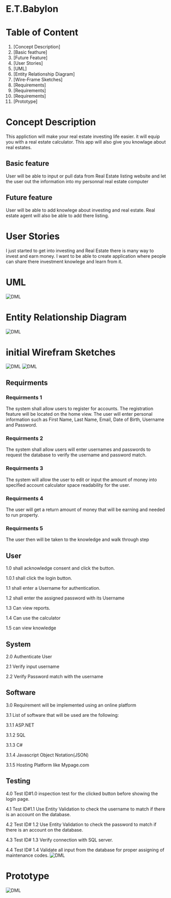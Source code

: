 # E.T.Babylon
# Table of Content

1.  [Concept Description]
2.  [Basic feathure]
3.  [Future Feature]
4.  [User Stories]
5.  [UML]
6.  [Entity Relationship Diagram]
7.  [Wire-Frame Sketches]
8.  [Requirements]
9.  [Requirements]
9. [Requirements]
9. [Prototype]
 
#  Concept Description

This appliction will make your real estate investing life easier. it will equip you with a real estate calculator. This app will also give you knowlage about real estates.

## Basic feature
User will be able to input or pull data from Real Estate listing website and let the user out the information into my personnal real estate computer 


## Future feature
User will be able to add knowlege about investing and real estate. Real estate agent will also be able to add there listing.
#  User Stories
I just started to get into investing and Real Estate there is many way to invest and earn money. I want to be able to create application where people can share there investment knowlege and learn from it.
#  UML
![DML](assets/DML.png)
# Entity Relationship Diagram
![DML](assets/Annotation%202020-03-25%20220443.png)
# initial Wirefram Sketches
![DML](assets/IMG_4062.jpg)
![DML](assets/IMG_4061.jpg)


## Requirments

### Requirments 1
The system shall allow users to register for accounts. The registration feature will be located on the home view. The user will enter personal information such as First Name, Last Name, Email, Date of Birth, Username and Password.

### Requirments 2
The system shall allow users will enter usernames and passwords to request the database to verify the username and password match.

### Requirments 3
The system will allow the user to edit or input the amount of money into specified account calculator space readability for the user.

### Requirments 4
The user will get a return amount of money that will be earning and needed to run property.

### Requirments 5
The user then will be taken to the knowledge and walk through step  

## User

1.0 shall acknowledge consent and click the button.

1.0.1 shall click the login button.

1.1 shall enter a Username for authentication.

1.2 shall enter the assigned password with its Username

1.3 Can view reports.

1.4 Can use the calculator

1.5 can view knowledge

## System

2.0 Authenticate User

2.1 Verify input username

2.2 Verify Password match with the username

## Software

3.0 Requirement will be implemented using an online platform

3.1 List of software that will be used are the following:

3.1.1 ASP.NET

3.1.2 SQL

3.1.3 C#

3.1.4 Javascript Object Notation(JSON)

3.1.5 Hosting Platform like Mypage.com

## Testing

4.0 Test ID#1.0 inspection test for the clicked button before showing the login page.

4.1 Test ID#1.1 Use Entity Validation to check the username to match if there is an account on the database.

4.2 Test ID# 1.2 Use Entity Validation to check the password to match if there is an account on the database.

4.3 Test ID# 1.3 Verify connection with SQL server.

4.4 Test ID# 1.4 Validate all input from the database for proper assigning of maintenance codes.
![DML](assets/RTM.png)
# Prototype
![DML](assets/1.png)




